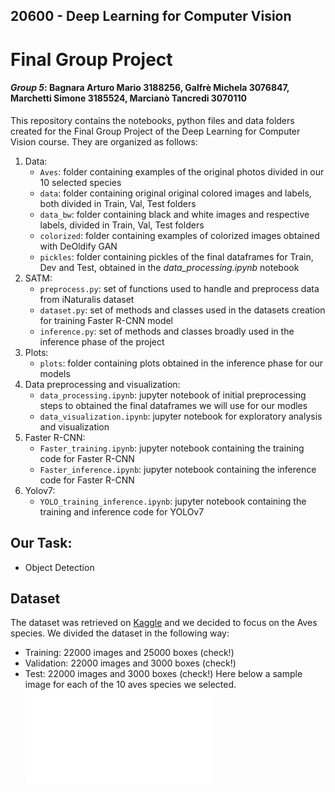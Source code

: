 ## 20600 - Deep Learning for Computer Vision
# Final Group Project 
#### _Group 5_: Bagnara Arturo Mario 3188256, Galfrè Michela 3076847, Marchetti Simone 3185524, Marcianò Tancredi 3070110

This repository contains the notebooks, python files and data folders created for the Final Group Project of the Deep Learning for Computer Vision course. They are organized as follows:
1. Data:
    - `Aves`: folder containing examples of the original photos divided in our 10 selected species
    - `data`: folder containing original original colored images and labels, both divided in Train, Val, Test folders
    - `data_bw`: folder containing black and white images and respective labels, divided in Train, Val, Test folders
    - `colorized`: folder containing examples of colorized images obtained with DeOldify GAN
    - `pickles`: folder containing pickles of the final dataframes for Train, Dev and Test, obtained in the _data_processing.ipynb_ notebook
2. SATM:
    - `preprocess.py`: set of functions used to handle and preprocess data from iNaturalis dataset
    - `dataset.py`: set of methods and classes used in the datasets creation for training Faster R-CNN model
    - `inference.py`: set of methods and classes broadly used in the inference phase of the project
3. Plots:
    - `plots`: folder containing plots obtained in the inference phase for our models
4. Data preprocessing and visualization:
    - `data_processing.ipynb`: jupyter notebook of initial preprocessing steps to obtained the final dataframes we will use for our modles
    - `data_visualization.ipynb`: jupyter notebook for exploratory analysis and visualization
5. Faster R-CNN:
    - `Faster_training.ipynb`: jupyter notebook containing the training code for Faster R-CNN 
    - `Faster_inference.ipynb`: jupyter notebook containing the inference code for Faster R-CNN
6. Yolov7:
    - `YOLO_training_inference.ipynb`: jupyter notebook containing the training and inference code for YOLOv7

## Our Task:
- Object Detection

## Dataset
The dataset was retrieved on [Kaggle](#https://www.kaggle.com/competitions/inaturalist-challenge-at-fgvc-2017/overview) and we decided to focus on the Aves species. We divided the dataset in the following way:
- Training: 22000 images and 25000 boxes (check!)
- Validation: 22000 images and 3000 boxes (check!)
- Test: 22000 images and 3000 boxes (check!)
Here below a sample image for each of the 10 aves species we selected.
![image](/plots/pictures_example.pdf?raw=true)